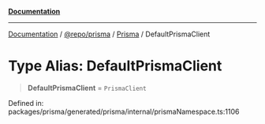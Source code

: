 [**Documentation**](../../../../../README.md)

***

[Documentation](../../../../../README.md) / [@repo/prisma](../../../README.md) / [Prisma](../README.md) / DefaultPrismaClient

# Type Alias: DefaultPrismaClient

> **DefaultPrismaClient** = `PrismaClient`

Defined in: packages/prisma/generated/prisma/internal/prismaNamespace.ts:1106

